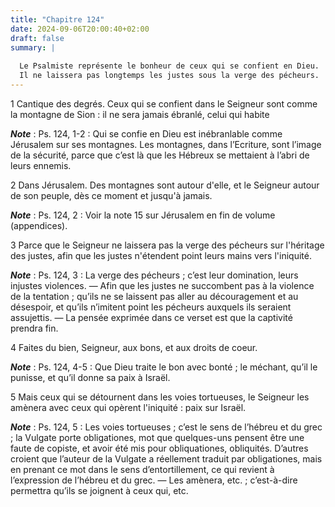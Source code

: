 ```yaml
---
title: "Chapitre 124"
date: 2024-09-06T20:00:40+02:00
draft: false
summary: |
  
  Le Psalmiste représente le bonheur de ceux qui se confient en Dieu.
  Il ne laissera pas longtemps les justes sous la verge des pécheurs.
---
```



1 Cantique des degrés. Ceux qui se confient dans le Seigneur sont comme la montagne de Sion : il ne sera jamais ébranlé, celui qui habite

***Note*** :  Ps. 124, 1-2 : Qui se confie en Dieu est inébranlable comme Jérusalem sur ses montagnes. Les montagnes, dans l’Ecriture, sont l’image de la sécurité, parce que c’est là que les Hébreux se mettaient à l’abri de leurs ennemis.


2 Dans Jérusalem. Des montagnes sont autour d'elle, et le Seigneur autour de son peuple, dès ce moment et jusqu'à jamais.

***Note*** :  Ps. 124, 2 : Voir la note 15 sur Jérusalem en fin de volume (appendices).


3 Parce que le Seigneur ne laissera pas la verge des pécheurs sur l'héritage des justes, afin que les justes n'étendent point leurs mains vers l'iniquité.

***Note*** :  Ps. 124, 3 : La verge des pécheurs ; c’est leur domination, leurs injustes violences. ― Afin que les justes ne succombent pas à la violence de la tentation ; qu’ils ne se laissent pas aller au découragement et au désespoir, et qu’ils n’imitent point les pécheurs auxquels ils seraient assujettis. ― La pensée exprimée dans ce verset est que la captivité prendra fin.


4 Faites du bien, Seigneur, aux bons, et aux droits de coeur.

***Note*** :  Ps. 124, 4-5 : Que Dieu traite le bon avec bonté ; le méchant, qu’il le punisse, et qu’il donne sa paix à Israël.

5 Mais ceux qui se détournent dans les voies tortueuses, le Seigneur les amènera avec ceux qui opèrent l'iniquité : paix sur Israël.

***Note*** :  Ps. 124, 5 : Les voies tortueuses ; c’est le sens de l’hébreu et du grec ; la Vulgate porte obligationes, mot que quelques-uns pensent être une faute de copiste, et avoir été mis pour obliquationes, obliquités. D’autres croient que l’auteur de la Vulgate a réellement traduit par obligationes, mais en prenant ce mot dans le sens d’entortillement, ce qui revient à l’expression de l’hébreu et du grec. ― Les amènera, etc. ; c’est-à-dire permettra qu’ils se joignent à ceux qui, etc.

